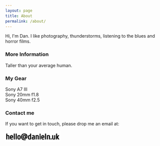 ```yaml
---
layout: page
title: About
permalink: /about/
---
```


Hi, I'm Dan. I like photography, thunderstorms, listening to the blues and horror films.

### More Information

Taller than your average human.

### My Gear
Sony A7 III
<br>
Sony 20mm f1.8
<br>
Sony 40mm f2.5

### Contact me
<p>If you want to get in touch, please drop me an email at:</p>
<img src="/assets/images/addy.png" alt="email me" height=35 width=175>
